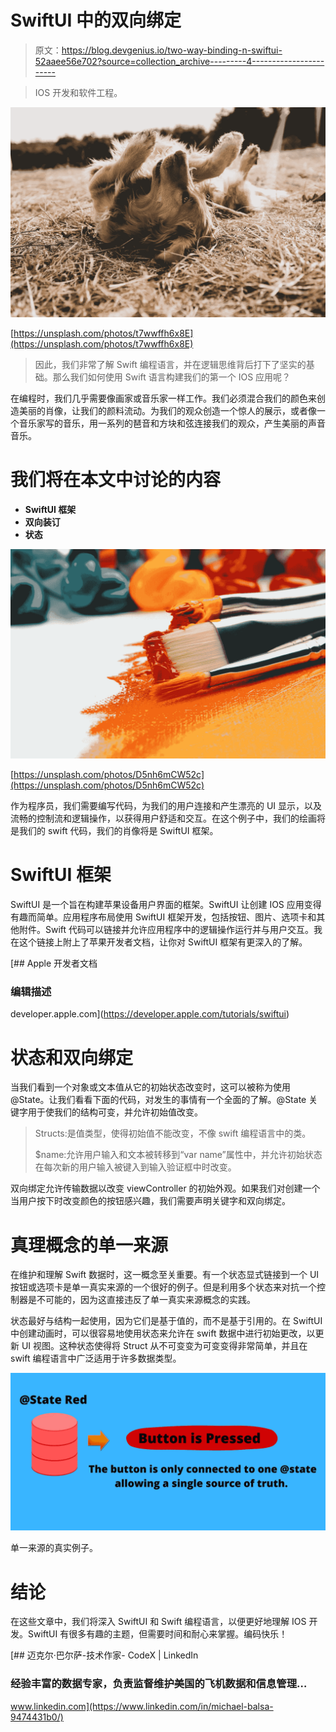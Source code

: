 # SwiftUI 中的双向绑定

> 原文：<https://blog.devgenius.io/two-way-binding-n-swiftui-52aaee56e702?source=collection_archive---------4----------------------->

> IOS 开发和软件工程。

![](img/d8c0e6c64b7d8052b23ceb2972d1c2ca.png)

[https://unsplash.com/photos/t7wwffh6x8E](https://unsplash.com/photos/t7wwffh6x8E)

> 因此，我们非常了解 Swift 编程语言，并在逻辑思维背后打下了坚实的基础。那么我们如何使用 Swift 语言构建我们的第一个 IOS 应用呢？

在编程时，我们几乎需要像画家或音乐家一样工作。我们必须混合我们的颜色来创造美丽的肖像，让我们的颜料流动。为我们的观众创造一个惊人的展示，或者像一个音乐家写的音乐，用一系列的琶音和方块和弦连接我们的观众，产生美丽的声音音乐。

# 我们将在本文中讨论的内容

*   **SwiftUI 框架**
*   **双向装订**
*   **状态**

![](img/5fb15a8911e4451f06d2299acec2e73c.png)

[https://unsplash.com/photos/D5nh6mCW52c](https://unsplash.com/photos/D5nh6mCW52c)

作为程序员，我们需要编写代码，为我们的用户连接和产生漂亮的 UI 显示，以及流畅的控制流和逻辑操作，以获得用户舒适和交互。在这个例子中，我们的绘画将是我们的 swift 代码，我们的肖像将是 SwiftUI 框架。

# SwiftUI 框架

SwiftUI 是一个旨在构建苹果设备用户界面的框架。SwiftUI 让创建 IOS 应用变得有趣而简单。应用程序布局使用 SwiftUI 框架开发，包括按钮、图片、选项卡和其他附件。Swift 代码可以链接并允许应用程序中的逻辑操作运行并与用户交互。我在这个链接上附上了苹果开发者文档，让你对 SwiftUI 框架有更深入的了解。

 [## Apple 开发者文档

### 编辑描述

developer.apple.com](https://developer.apple.com/tutorials/swiftui) 

# 状态和双向绑定

当我们看到一个对象或文本值从它的初始状态改变时，这可以被称为使用@State。让我们看看下面的代码，对发生的事情有一个全面的了解。@State 关键字用于使我们的结构可变，并允许初始值改变。

> Structs:是值类型，使得初始值不能改变，不像 swift 编程语言中的类。
> 
> $name:允许用户输入和文本被转移到“var name”属性中，并允许初始状态在每次新的用户输入被键入到输入验证框中时改变。

双向绑定允许传输数据以改变 viewController 的初始外观。如果我们对创建一个当用户按下时改变颜色的按钮感兴趣，我们需要声明关键字和双向绑定。

# 真理概念的单一来源

在维护和理解 Swift 数据时，这一概念至关重要。有一个状态显式链接到一个 UI 按钮或选项卡是单一真实来源的一个很好的例子。但是利用多个状态来对抗一个控制器是不可能的，因为这直接违反了单一真实来源概念的实践。

状态最好与结构一起使用，因为它们是基于值的，而不是基于引用的。在 SwiftUI 中创建动画时，可以很容易地使用状态来允许在 swift 数据中进行初始更改，以更新 UI 视图。这种状态使得将 Struct 从不可变变为可变变得非常简单，并且在 swift 编程语言中广泛适用于许多数据类型。

![](img/186d0c19b0ac7f3483afd94d8a4eb8e2.png)

单一来源的真实例子。

# **结论**

在这些文章中，我们将深入 SwiftUI 和 Swift 编程语言，以便更好地理解 IOS 开发。SwiftUI 有很多有趣的主题，但需要时间和耐心来掌握。编码快乐！

[](https://www.linkedin.com/in/michael-balsa-9474431b0/) [## 迈克尔·巴尔萨-技术作家- CodeX | LinkedIn

### 经验丰富的数据专家，负责监督维护美国的飞机数据和信息管理…

www.linkedin.com](https://www.linkedin.com/in/michael-balsa-9474431b0/)